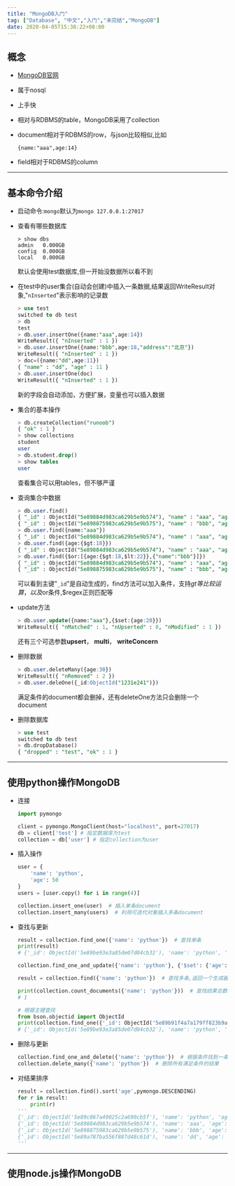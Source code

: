 ```yaml
---
title: "MongoDB入门"
tag: ["Database", "中文","入门","未完结","MongoDB"]
date: 2020-04-05T15:38:22+08:00
---
```


## 概念  
* [MongoDB官网](https://www.mongodb.com/ "MongDB")

* 属于nosql

* 上手快

* 相对与RDBMS的table，MongoDB采用了collection

* document相对于RDBMS的row，与json比较相似,比如  

  `{name:"aaa",age:14}`  
  
* field相对于RDBMS的column  

------

## 基本命令介绍  

* 启动命令:`mongo`默认为`mongo 127.0.0.1:27017`  

* 查看有哪些数据库  

  ```sq
  > show dbs
  admin   0.000GB
  config  0.000GB
  local   0.000GB
  ```

  默认会使用test数据库,但一开始没数据所以看不到

* 在test中的user集合(自动会创建)中插入一条数据,结果返回WriteResult对象,"`nInserted`"表示影响的记录数  

  ```sql
  > use test
  switched to db test
  > db
  test
  > db.user.insertOne({name:"aaa",age:14})
  WriteResult({ "nInserted" : 1 })
  > db.user.insertOne({name:"bbb",age:18,"address":"北京"})
  WriteResult({ "nInserted" : 1 })
  > doc=({name:"dd",age:11})
  { "name" : "dd", "age" : 11 }
  > db.user.insertOne(doc)
  WriteResult({ "nInserted" : 1 })
  ```

  新的字段会自动添加，方便扩展，变量也可以插入数据  

* 集合的基本操作  

  ```sql
  > db.createCollection("runoob")
  { "ok" : 1 }
  > show collections
  student
  user
  > db.student.drop()
  > show tables
  user
  ```

  查看集合可以用tables，但不够严谨

* 查询集合中数据  

  ```sql
  > db.user.find()
  { "_id" : ObjectId("5e89884d983ca629b5e9b574"), "name" : "aaa", "age" : 20 }
  { "_id" : ObjectId("5e898875983ca629b5e9b575"), "name" : "bbb", "age" : 18, "address" : "北京" }
  > db.user.find({name:"aaa"})
  { "_id" : ObjectId("5e89884d983ca629b5e9b574"), "name" : "aaa", "age" : 20 }
  > db.user.find({age:{$gt:18}})
  { "_id" : ObjectId("5e89884d983ca629b5e9b574"), "name" : "aaa", "age" : 21 }
  > db.user.find({$or:[{age:{$gt:18,$lt:22}},{"name":"bbb"}]})
  { "_id" : ObjectId("5e89884d983ca629b5e9b574"), "name" : "aaa", "age" : 21 }
  { "_id" : ObjectId("5e898875983ca629b5e9b575"), "name" : "bbb", "age" : 18, "address" : "北京" }
  ```

  可以看到主键"`_id`"是自动生成的，find方法可以加入条件，支持$gt等比较运算，以及$or条件,$regex正则匹配等  

* update方法  

  ```sql
  > db.user.update({name:"aaa"},{$set:{age:20}})
  WriteResult({ "nMatched" : 1, "nUpserted" : 0, "nModified" : 1 })
  ```

  还有三个可选参数**upsert**， **multi**，  **writeConcern**

* 删除数据

  ```sql
  > db.user.deleteMany({age:30})
  WriteResult({ "nRemoved" : 2 })
  > db.user.deleOne({_id:ObjectId("1231e241")})
  ```

  满足条件的document都会删掉，还有deleteOne方法只会删除一个document

* 删除数据库  

  ```sql
  > use test
  switched to db test
  > db.dropDatabase()
  { "dropped" : "test", "ok" : 1 }
  ```

------

## 使用python操作MongoDB    

* 连接  

  ```python
  import pymongo
  
  client = pymongo.MongoClient(host="localhost", port=27017)
  db = client['test'] # 指定数据库为test
  collection = db['user'] # 指定collection为user
  ```

* 插入操作  

  ```python
  user = {
      'name': 'python',
      'age': 50
  }
  users = [user.copy() for i in range(4)]
  
  collection.insert_one(user)  # 插入单条document
  collection.insert_many(users)  # 利用可迭代对象插入多条document
  ```

* 查找与更新  

  ```python
  result = collection.find_one({'name': 'python'})  # 查找单条
  print(result)
  # {'_id': ObjectId('5e89be93e3a85de07d04cb32'), 'name': 'python', 'age': 50}
  
  collection.find_one_and_update({'name': 'python'}, {'$set': {'age': 30}})  # 查找一条并修改
  
  result = collection.find({'name': 'python'})  # 查找多条,返回一个生成器
  
  print(collection.count_documents({'name': 'python'}))  # 查找结果总数
  # 1
  
  # 根据主键查找
  from bson.objectid import ObjectId
  print(collection.find_one({'_id': ObjectId('5e89b91f4a7a179ff823b9a3')}))
  # {'_id': ObjectId('5e89be93e3a85de07d04cb32'), 'name': 'python', 'age': 50}
  ```

* 删除与更新  

  ```python
  collection.find_one_and_delete({'name': 'python'})  # 根据条件找到一条并删除
  collection.delete_many({'name': 'python'})  # 删除所有满足条件的结果
  ```

* 对结果排序  

  ```python
  result = collection.find().sort('age',pymongo.DESCENDING)
  for r in result:
      print(r)
  '''
  {'_id': ObjectId('5e89c067a49025c2a690cb5f'), 'name': 'python', 'age': 50}
  {'_id': ObjectId('5e89884d983ca629b5e9b574'), 'name': 'aaa', 'age': 21.0}
  {'_id': ObjectId('5e898875983ca629b5e9b575'), 'name': 'bbb', 'age': 18, 'address': '北京'}
  {'_id': ObjectId('5e89a787ba556f887d48c61d'), 'name': 'dd', 'age': 11.0}
  '''
  ```

------

## 使用node.js操作MongoDB  




